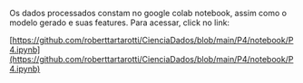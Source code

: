 Os dados processados constam no google colab notebook, assim como o modelo gerado e suas features. Para acessar, click no link:

[https://github.com/roberttartarotti/CienciaDados/blob/main/P4/notebook/P4.ipynb](https://github.com/roberttartarotti/CienciaDados/blob/main/P4/notebook/P4.ipynb)

